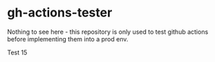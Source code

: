 # gh-actions-tester
Nothing to see here - this repository is only used to test github actions before implementing them into a prod env.

Test 15